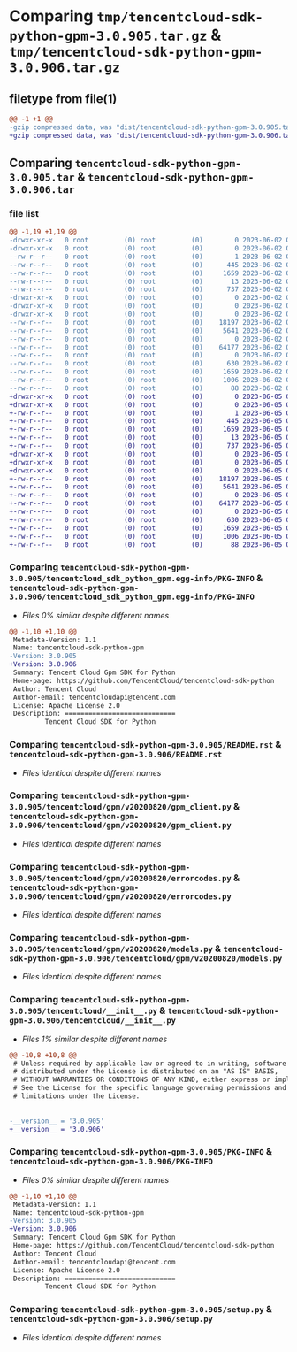 # Comparing `tmp/tencentcloud-sdk-python-gpm-3.0.905.tar.gz` & `tmp/tencentcloud-sdk-python-gpm-3.0.906.tar.gz`

## filetype from file(1)

```diff
@@ -1 +1 @@
-gzip compressed data, was "dist/tencentcloud-sdk-python-gpm-3.0.905.tar", last modified: Fri Jun  2 00:29:34 2023, max compression
+gzip compressed data, was "dist/tencentcloud-sdk-python-gpm-3.0.906.tar", last modified: Mon Jun  5 00:35:19 2023, max compression
```

## Comparing `tencentcloud-sdk-python-gpm-3.0.905.tar` & `tencentcloud-sdk-python-gpm-3.0.906.tar`

### file list

```diff
@@ -1,19 +1,19 @@
-drwxr-xr-x   0 root         (0) root         (0)        0 2023-06-02 00:29:34.000000 tencentcloud-sdk-python-gpm-3.0.905/
-drwxr-xr-x   0 root         (0) root         (0)        0 2023-06-02 00:29:34.000000 tencentcloud-sdk-python-gpm-3.0.905/tencentcloud_sdk_python_gpm.egg-info/
--rw-r--r--   0 root         (0) root         (0)        1 2023-06-02 00:29:34.000000 tencentcloud-sdk-python-gpm-3.0.905/tencentcloud_sdk_python_gpm.egg-info/dependency_links.txt
--rw-r--r--   0 root         (0) root         (0)      445 2023-06-02 00:29:34.000000 tencentcloud-sdk-python-gpm-3.0.905/tencentcloud_sdk_python_gpm.egg-info/SOURCES.txt
--rw-r--r--   0 root         (0) root         (0)     1659 2023-06-02 00:29:34.000000 tencentcloud-sdk-python-gpm-3.0.905/tencentcloud_sdk_python_gpm.egg-info/PKG-INFO
--rw-r--r--   0 root         (0) root         (0)       13 2023-06-02 00:29:34.000000 tencentcloud-sdk-python-gpm-3.0.905/tencentcloud_sdk_python_gpm.egg-info/top_level.txt
--rw-r--r--   0 root         (0) root         (0)      737 2023-06-02 00:29:34.000000 tencentcloud-sdk-python-gpm-3.0.905/README.rst
-drwxr-xr-x   0 root         (0) root         (0)        0 2023-06-02 00:29:34.000000 tencentcloud-sdk-python-gpm-3.0.905/tencentcloud/
-drwxr-xr-x   0 root         (0) root         (0)        0 2023-06-02 00:29:34.000000 tencentcloud-sdk-python-gpm-3.0.905/tencentcloud/gpm/
-drwxr-xr-x   0 root         (0) root         (0)        0 2023-06-02 00:29:34.000000 tencentcloud-sdk-python-gpm-3.0.905/tencentcloud/gpm/v20200820/
--rw-r--r--   0 root         (0) root         (0)    18197 2023-06-02 00:29:34.000000 tencentcloud-sdk-python-gpm-3.0.905/tencentcloud/gpm/v20200820/gpm_client.py
--rw-r--r--   0 root         (0) root         (0)     5641 2023-06-02 00:29:34.000000 tencentcloud-sdk-python-gpm-3.0.905/tencentcloud/gpm/v20200820/errorcodes.py
--rw-r--r--   0 root         (0) root         (0)        0 2023-06-02 00:29:34.000000 tencentcloud-sdk-python-gpm-3.0.905/tencentcloud/gpm/v20200820/__init__.py
--rw-r--r--   0 root         (0) root         (0)    64177 2023-06-02 00:29:34.000000 tencentcloud-sdk-python-gpm-3.0.905/tencentcloud/gpm/v20200820/models.py
--rw-r--r--   0 root         (0) root         (0)        0 2023-06-02 00:29:34.000000 tencentcloud-sdk-python-gpm-3.0.905/tencentcloud/gpm/__init__.py
--rw-r--r--   0 root         (0) root         (0)      630 2023-06-02 00:29:34.000000 tencentcloud-sdk-python-gpm-3.0.905/tencentcloud/__init__.py
--rw-r--r--   0 root         (0) root         (0)     1659 2023-06-02 00:29:34.000000 tencentcloud-sdk-python-gpm-3.0.905/PKG-INFO
--rw-r--r--   0 root         (0) root         (0)     1006 2023-06-02 00:29:34.000000 tencentcloud-sdk-python-gpm-3.0.905/setup.py
--rw-r--r--   0 root         (0) root         (0)       88 2023-06-02 00:29:34.000000 tencentcloud-sdk-python-gpm-3.0.905/setup.cfg
+drwxr-xr-x   0 root         (0) root         (0)        0 2023-06-05 00:35:19.000000 tencentcloud-sdk-python-gpm-3.0.906/
+drwxr-xr-x   0 root         (0) root         (0)        0 2023-06-05 00:35:19.000000 tencentcloud-sdk-python-gpm-3.0.906/tencentcloud_sdk_python_gpm.egg-info/
+-rw-r--r--   0 root         (0) root         (0)        1 2023-06-05 00:35:19.000000 tencentcloud-sdk-python-gpm-3.0.906/tencentcloud_sdk_python_gpm.egg-info/dependency_links.txt
+-rw-r--r--   0 root         (0) root         (0)      445 2023-06-05 00:35:19.000000 tencentcloud-sdk-python-gpm-3.0.906/tencentcloud_sdk_python_gpm.egg-info/SOURCES.txt
+-rw-r--r--   0 root         (0) root         (0)     1659 2023-06-05 00:35:19.000000 tencentcloud-sdk-python-gpm-3.0.906/tencentcloud_sdk_python_gpm.egg-info/PKG-INFO
+-rw-r--r--   0 root         (0) root         (0)       13 2023-06-05 00:35:19.000000 tencentcloud-sdk-python-gpm-3.0.906/tencentcloud_sdk_python_gpm.egg-info/top_level.txt
+-rw-r--r--   0 root         (0) root         (0)      737 2023-06-05 00:35:19.000000 tencentcloud-sdk-python-gpm-3.0.906/README.rst
+drwxr-xr-x   0 root         (0) root         (0)        0 2023-06-05 00:35:19.000000 tencentcloud-sdk-python-gpm-3.0.906/tencentcloud/
+drwxr-xr-x   0 root         (0) root         (0)        0 2023-06-05 00:35:19.000000 tencentcloud-sdk-python-gpm-3.0.906/tencentcloud/gpm/
+drwxr-xr-x   0 root         (0) root         (0)        0 2023-06-05 00:35:19.000000 tencentcloud-sdk-python-gpm-3.0.906/tencentcloud/gpm/v20200820/
+-rw-r--r--   0 root         (0) root         (0)    18197 2023-06-05 00:35:19.000000 tencentcloud-sdk-python-gpm-3.0.906/tencentcloud/gpm/v20200820/gpm_client.py
+-rw-r--r--   0 root         (0) root         (0)     5641 2023-06-05 00:35:19.000000 tencentcloud-sdk-python-gpm-3.0.906/tencentcloud/gpm/v20200820/errorcodes.py
+-rw-r--r--   0 root         (0) root         (0)        0 2023-06-05 00:35:19.000000 tencentcloud-sdk-python-gpm-3.0.906/tencentcloud/gpm/v20200820/__init__.py
+-rw-r--r--   0 root         (0) root         (0)    64177 2023-06-05 00:35:19.000000 tencentcloud-sdk-python-gpm-3.0.906/tencentcloud/gpm/v20200820/models.py
+-rw-r--r--   0 root         (0) root         (0)        0 2023-06-05 00:35:19.000000 tencentcloud-sdk-python-gpm-3.0.906/tencentcloud/gpm/__init__.py
+-rw-r--r--   0 root         (0) root         (0)      630 2023-06-05 00:35:19.000000 tencentcloud-sdk-python-gpm-3.0.906/tencentcloud/__init__.py
+-rw-r--r--   0 root         (0) root         (0)     1659 2023-06-05 00:35:19.000000 tencentcloud-sdk-python-gpm-3.0.906/PKG-INFO
+-rw-r--r--   0 root         (0) root         (0)     1006 2023-06-05 00:35:19.000000 tencentcloud-sdk-python-gpm-3.0.906/setup.py
+-rw-r--r--   0 root         (0) root         (0)       88 2023-06-05 00:35:19.000000 tencentcloud-sdk-python-gpm-3.0.906/setup.cfg
```

### Comparing `tencentcloud-sdk-python-gpm-3.0.905/tencentcloud_sdk_python_gpm.egg-info/PKG-INFO` & `tencentcloud-sdk-python-gpm-3.0.906/tencentcloud_sdk_python_gpm.egg-info/PKG-INFO`

 * *Files 0% similar despite different names*

```diff
@@ -1,10 +1,10 @@
 Metadata-Version: 1.1
 Name: tencentcloud-sdk-python-gpm
-Version: 3.0.905
+Version: 3.0.906
 Summary: Tencent Cloud Gpm SDK for Python
 Home-page: https://github.com/TencentCloud/tencentcloud-sdk-python
 Author: Tencent Cloud
 Author-email: tencentcloudapi@tencent.com
 License: Apache License 2.0
 Description: ============================
         Tencent Cloud SDK for Python
```

### Comparing `tencentcloud-sdk-python-gpm-3.0.905/README.rst` & `tencentcloud-sdk-python-gpm-3.0.906/README.rst`

 * *Files identical despite different names*

### Comparing `tencentcloud-sdk-python-gpm-3.0.905/tencentcloud/gpm/v20200820/gpm_client.py` & `tencentcloud-sdk-python-gpm-3.0.906/tencentcloud/gpm/v20200820/gpm_client.py`

 * *Files identical despite different names*

### Comparing `tencentcloud-sdk-python-gpm-3.0.905/tencentcloud/gpm/v20200820/errorcodes.py` & `tencentcloud-sdk-python-gpm-3.0.906/tencentcloud/gpm/v20200820/errorcodes.py`

 * *Files identical despite different names*

### Comparing `tencentcloud-sdk-python-gpm-3.0.905/tencentcloud/gpm/v20200820/models.py` & `tencentcloud-sdk-python-gpm-3.0.906/tencentcloud/gpm/v20200820/models.py`

 * *Files identical despite different names*

### Comparing `tencentcloud-sdk-python-gpm-3.0.905/tencentcloud/__init__.py` & `tencentcloud-sdk-python-gpm-3.0.906/tencentcloud/__init__.py`

 * *Files 1% similar despite different names*

```diff
@@ -10,8 +10,8 @@
 # Unless required by applicable law or agreed to in writing, software
 # distributed under the License is distributed on an "AS IS" BASIS,
 # WITHOUT WARRANTIES OR CONDITIONS OF ANY KIND, either express or implied.
 # See the License for the specific language governing permissions and
 # limitations under the License.
 
 
-__version__ = '3.0.905'
+__version__ = '3.0.906'
```

### Comparing `tencentcloud-sdk-python-gpm-3.0.905/PKG-INFO` & `tencentcloud-sdk-python-gpm-3.0.906/PKG-INFO`

 * *Files 0% similar despite different names*

```diff
@@ -1,10 +1,10 @@
 Metadata-Version: 1.1
 Name: tencentcloud-sdk-python-gpm
-Version: 3.0.905
+Version: 3.0.906
 Summary: Tencent Cloud Gpm SDK for Python
 Home-page: https://github.com/TencentCloud/tencentcloud-sdk-python
 Author: Tencent Cloud
 Author-email: tencentcloudapi@tencent.com
 License: Apache License 2.0
 Description: ============================
         Tencent Cloud SDK for Python
```

### Comparing `tencentcloud-sdk-python-gpm-3.0.905/setup.py` & `tencentcloud-sdk-python-gpm-3.0.906/setup.py`

 * *Files identical despite different names*

